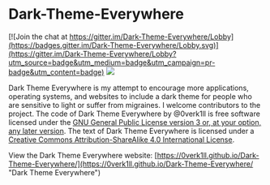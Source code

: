 # Dark-Theme-Everywhere

[![Join the chat at https://gitter.im/Dark-Theme-Everywhere/Lobby](https://badges.gitter.im/Dark-Theme-Everywhere/Lobby.svg)](https://gitter.im/Dark-Theme-Everywhere/Lobby?utm_source=badge&utm_medium=badge&utm_campaign=pr-badge&utm_content=badge)
![](https://img.shields.io/badge/Ethical_Design-_▲_❤_-blue.svg)

Dark Theme Everywhere is my attempt to encourage more applications, operating systems, and websites to include a dark theme for people who are sensitive to light or suffer from migraines. I welcome contributors to the project.
The code of Dark Theme Everywhere by @0verk1ll is free software licensed under the [GNU General Public License version 3 or, at your option, any later version](https://www.gnu.org/licenses/gpl-3.0.html "GNU General Public License version 3").
The text of Dark Theme Everywhere is licensed under a [Creative Commons Attribution-ShareAlike 4.0 International License](https://creativecommons.org/licenses/by-sa/4.0/ "Creative Commons Attribution-ShareAlike 4.0 International License").

View the Dark Theme Everywhere website: [https://0verk1ll.github.io/Dark-Theme-Everywhere/](https://0verk1ll.github.io/Dark-Theme-Everywhere/ "Dark Theme Everywhere")
